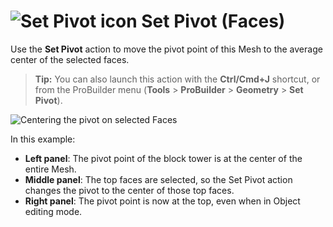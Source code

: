 # ![Set Pivot icon](images/icons/SetPivot.png) Set Pivot (Faces)

Use the __Set Pivot__ action to move the pivot point of this Mesh to the average center of the selected faces.

> **Tip:** You can also launch this action with the **Ctrl/Cmd+J** shortcut, or from the ProBuilder menu (**Tools** > **ProBuilder** > **Geometry** > **Set Pivot**). 



![Centering the pivot on selected Faces](images/Face_SetPivot.png)

In this example:
* **Left panel**: The pivot point of the block tower is at the center of the entire Mesh.
* **Middle panel**: The top faces are selected, so the Set Pivot action changes the pivot to the center of those top faces.
* **Right panel**: The pivot point is now at the top, even when in Object editing mode.
